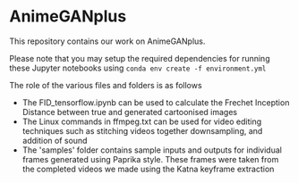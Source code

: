 # AnimeGANplus
This repository contains our work on AnimeGANplus.

Please note that you may setup the required dependencies for running these Jupyter notebooks using 
`conda env create -f environment.yml`

The role of the various files and folders is as follows
- The FID_tensorflow.ipynb can be used to calculate the Frechet Inception Distance between true and generated cartoonised images
- The Linux commands in ffmpeg.txt can be used for video editing techniques such as stitching videos together downsampling, and addition of sound
- The 'samples' folder contains sample inputs and outputs for individual frames generated using Paprika style. These frames were taken from the completed videos we made using the Katna keyframe extraction
